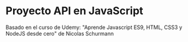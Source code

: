 # Proyecto API en JavaScript

Basado en el curso de Udemy:
"Aprende Javascript ES9, HTML, CSS3 y NodeJS desde cero" de Nicolas Schurmann
